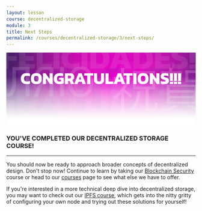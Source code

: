 ```yaml
---
layout: lesson
course: decentralized-storage
module: 3
title: Next Steps
permalink: /courses/decentralized-storage/3/next-steps/
---
```

<img src="/assets/img/Conclusion-01-2.png"> 
<h3>YOU'VE COMPLETED OUR DECENTRALIZED STORAGE COURSE!</h3>

<hr />

You should now be ready to approach broader concepts of decentralized design. Don't stop now! Continue to learn by taking our <a href="https://theblockchaininstitute.org/courses/blockchain-security/">Blockchain Security</a> course or head to our <a href="https://theblockchaininstitute.org/courses/">courses</a> page to see what else we have to offer.

If you're interested in a more technical deep dive into decentralized storage, you may want to check out our <a href="https://theblockchaininstitute.org/courses/ipfs">IPFS course</a>, which gets into the nitty gritty of configuring your own node and trying out these solutions for yourself!
